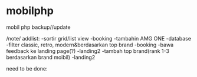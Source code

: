 # mobilphp
mobil php backup//update

/note/
addlist:
-sortir grid/list view					                       -booking
-tambahin AMG ONE					                            -database
-filter classic, retro, modern&berdasarkan top brand	-booking
-bawa feedback ke landing page(?)			                -landing2
-tambah top brand(rank 1-3 berdasarkan brand moibil)	-landing2

need to be done:
